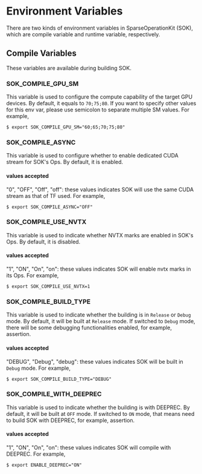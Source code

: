 # Environment Variables #
There are two kinds of environment variables in SparseOperationKit (SOK), which are compile variable and runtime variable, respectively.

## Compile Variables ##
These variables are available during building SOK.

### SOK_COMPILE_GPU_SM ###
This variable is used to configure the compute capability of the target GPU devices. By default, it equals to `70;75;80`. If you want to specify other values for this env var, please use semicolon to separate multiple SM values. For example, 
```shell
$ export SOK_COMPILE_GPU_SM="60;65;70;75;80"
```

### SOK_COMPILE_ASYNC ###
This variable is used to configure whether to enable dedicated CUDA stream for SOK's Ops. By default, it is enabled. 
#### values accepted ####
"0", "OFF", "Off", "off": these values indicates SOK will use the same CUDA stream as that of TF used. For example,
```shell
$ export SOK_COMPILE_ASYNC="OFF"
```

### SOK_COMPILE_USE_NVTX ###
This variable is used to indicate whether NVTX marks are enabled in SOK's Ops. By default, it is disabled.
#### values accepted ####
"1", "ON", "On", "on": these values indicates SOK will enable nvtx marks in its Ops. For example,
```shell
$ export SOK_COMPILE_USE_NVTX=1
```

### SOK_COMPILE_BUILD_TYPE ###
This variable is used to indicate whether the building is in `Release` or `Debug` mode. By default, it will be built at `Release` mode. If switched to `Debug` mode, there will be some debugging functionalities enabled, for example, assertion.
#### values accepted ####
"DEBUG", "Debug", "debug": these values indicates SOK will be built in `Debug` mode. For example,
```shell
$ export SOK_COMPILE_BUILD_TYPE="DEBUG"
```

### SOK_COMPILE_WITH_DEEPREC ###
This variable is used to indicate whether the building is with DEEPREC. By default, it will be built at `OFF` mode. If switched to `ON` mode, that means need to build SOK with DEEPREC, for example, assertion.
#### values accepted ####
"1", "ON", "On", "on": these values indicates SOK will compile with DEEPREC. For example,
```shell
$ export ENABLE_DEEPREC="ON"
```


